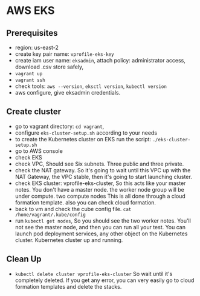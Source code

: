 # AWS EKS

## Prerequisites
- region: us-east-2
- create key pair name: `vprofile-eks-key`
- create iam user name: `eksadmin`, attach policy:  administrator access, download .csv store safely,  
- `vagrant up`
- `vagrant ssh`
- check tools: `aws --version`, `eksctl version`, `kubectl version` 
- aws configure, give eksadmin credentials.

## Create cluster
- go to vagrant directory: `cd vagrant`, 
- configure `eks-cluster-setup.sh` according to your needs
- to create the Kubernetes cluster on EKS run the script: `./eks-cluster-setup.sh`
- go to AWS console 
- check EKS
- check VPC, Should see Six subnets. Three public and three private.
- check the NAT gateway. So it's going to wait until this VPC up with the NAT Gateway, the VPC stable, then it's going to start launching cluster.
- check EKS cluster: vprofile-eks-cluster, So this acts like your master notes. You don't have a master node. the worker node group will be under compute. two compute nodes This is all done through a cloud formation template. also you can check cloud formation. 
- back to vm and check the cube config file. `cat /home/vagrant/.kube/config`
- run `kubectl get nodes`, So you should see the two worker notes. You'll not see the master node, and then you can run all your test. You can launch pod deployment services, any other object on the Kubernetes cluster. Kubernetes cluster up and running.

## Clean Up
- `kubectl delete cluster vprofile-eks-cluster` So wait until it's completely deleted. If you get any error, you can very easily go to cloud formation templates and delete the stacks.
